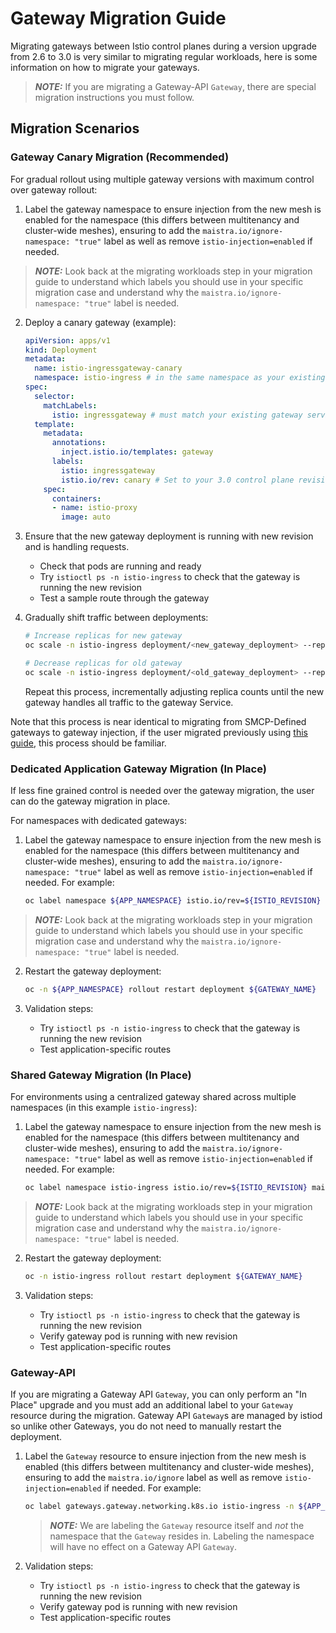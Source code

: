 # Gateway Migration Guide

Migrating gateways between Istio control planes during a version upgrade from 2.6 to 3.0 is very similar to migrating regular workloads, here is some information on how to migrate your gateways.

> **_NOTE:_** If you are migrating a Gateway-API `Gateway`, there are special migration instructions you must follow.

## Migration Scenarios

### Gateway Canary Migration (Recommended)

For gradual rollout using multiple gateway versions with maximum control over gateway rollout:

1. Label the gateway namespace to ensure injection from the new mesh is enabled for the namespace (this differs between multitenancy and cluster-wide meshes), ensuring to add the `maistra.io/ignore-namespace: "true"` label as well as remove `istio-injection=enabled` if needed.

> **_NOTE:_** Look back at the migrating workloads step in your migration guide to understand which labels you should use in your specific migration case and understand why the `maistra.io/ignore-namespace: "true"` label is needed. 

2. Deploy a canary gateway (example):
   ```yaml
   apiVersion: apps/v1
   kind: Deployment
   metadata:
     name: istio-ingressgateway-canary
     namespace: istio-ingress # in the same namespace as your existing gateway
   spec:
     selector:
       matchLabels:
         istio: ingressgateway # must match your existing gateway service selector
     template:
       metadata:
         annotations:
           inject.istio.io/templates: gateway
         labels:
           istio: ingressgateway
           istio.io/rev: canary # Set to your 3.0 control plane revision
       spec:
         containers:
         - name: istio-proxy
           image: auto
   ```

3. Ensure that the new gateway deployment is running with new revision and is handling requests.
   - Check that pods are running and ready
   - Try `istioctl ps -n istio-ingress` to check that the gateway is running the new revision
   - Test a sample route through the gateway

4. Gradually shift traffic between deployments:
   ```bash
   # Increase replicas for new gateway
   oc scale -n istio-ingress deployment/<new_gateway_deployment> --replicas <new_number_of_replicas>
   
   # Decrease replicas for old gateway
   oc scale -n istio-ingress deployment/<old_gateway_deployment> --replicas <new_number_of_replicas>
   ```

   Repeat this process, incrementally adjusting replica counts until the new gateway handles all traffic to the gateway Service.

Note that this process is near identical to migrating from SMCP-Defined gateways to gateway injection, if the user migrated previously using [this guide](https://docs.redhat.com/en/documentation/openshift_container_platform/4.17/html/service_mesh/service-mesh-2-x#ossm-migrating-from-smcp-defined-gateways-to-gateway-injection_gateway-migration), this process should be familiar.

### Dedicated Application Gateway Migration (In Place)

If less fine grained control is needed over the gateway migration, the user can do the gateway migration in place.

For namespaces with dedicated gateways:

1. Label the gateway namespace to ensure injection from the new mesh is enabled for the namespace (this differs between multitenancy and cluster-wide meshes), ensuring to add the `maistra.io/ignore-namespace: "true"` label as well as remove `istio-injection=enabled` if needed. For example:
   ```bash
   oc label namespace ${APP_NAMESPACE} istio.io/rev=${ISTIO_REVISION} maistra.io/ignore-namespace="true"
   ```
> **_NOTE:_** Look back at the migrating workloads step in your migration guide to understand which labels you should use in your specific migration case and understand why the `maistra.io/ignore-namespace: "true"` label is needed.


2. Restart the gateway deployment:
   ```bash
   oc -n ${APP_NAMESPACE} rollout restart deployment ${GATEWAY_NAME}
   ```

3. Validation steps:
   - Try `istioctl ps -n istio-ingress` to check that the gateway is running the new revision
   - Test application-specific routes

### Shared Gateway Migration (In Place)

For environments using a centralized gateway shared across multiple namespaces (in this example `istio-ingress`):

1. Label the gateway namespace to ensure injection from the new mesh is enabled for the namespace (this differs between multitenancy and cluster-wide meshes), ensuring to add the `maistra.io/ignore-namespace: "true"` label as well as remove `istio-injection=enabled` if needed. For example:
   ```bash
   oc label namespace istio-ingress istio.io/rev=${ISTIO_REVISION} maistra.io/ignore-namespace="true"
   ```
> **_NOTE:_** Look back at the migrating workloads step in your migration guide to understand which labels you should use in your specific migration case and understand why the `maistra.io/ignore-namespace: "true"` label is needed.


2. Restart the gateway deployment:
   ```bash
   oc -n istio-ingress rollout restart deployment ${GATEWAY_NAME}
   ```
   
3. Validation steps:
   - Try `istioctl ps -n istio-ingress` to check that the gateway is running the new revision
   - Verify gateway pod is running with new revision
   - Test application-specific routes

### Gateway-API

If you are migrating a Gateway API `Gateway`, you can only perform an "In Place" upgrade and you must add an additional label to your `Gateway` resource during the migration. Gateway API `Gateway`s are managed by istiod so unlike other Gateways, you do not need to manually restart the deployment.

1. Label the `Gateway` resource to ensure injection from the new mesh is enabled (this differs between multitenancy and cluster-wide meshes), ensuring to add the `maistra.io/ignore` label as well as remove `istio-injection=enabled` if needed. For example:
   ```bash
   oc label gateways.gateway.networking.k8s.io istio-ingress -n ${APP_NAMESPACE} istio.io/rev=${ISTIO_REVISION} maistra.io/ignore=""
   ```
   > **_NOTE:_** We are labeling the `Gateway` resource itself and _not_ the namespace that the `Gateway` resides in. Labeling the namespace will have no effect on a Gateway API `Gateway`.

2. Validation steps:
   - Try `istioctl ps -n istio-ingress` to check that the gateway is running the new revision
   - Verify gateway pod is running with new revision
   - Test application-specific routes
